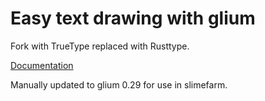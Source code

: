# Easy text drawing with glium

Fork with TrueType replaced with Rusttype.

[Documentation](https://docs.rs/glium_text_rusttype/0.1.0/glium_text_rusttype/)

Manually updated to glium 0.29 for use in slimefarm.
